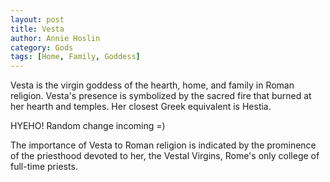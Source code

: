 ```yaml
---
layout: post
title: Vesta
author: Annie Hoslin
category: Gods
tags: [Home, Family, Goddess]
---
```

Vesta is the virgin goddess of the hearth, home, and family in Roman religion. Vesta's presence is symbolized by the sacred fire that burned at her hearth and temples. Her closest Greek equivalent is Hestia.

HYEHO! Random change incoming =)

The importance of Vesta to Roman religion is indicated by the prominence of the priesthood devoted to her, the Vestal Virgins, Rome's only college of full-time priests.